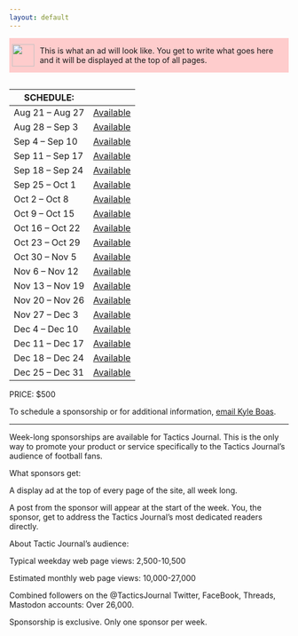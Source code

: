 ```yaml
---
layout: default
---
```


<div style="display: flex;align-items: center;margin-bottom: 30px;background-color: #FECCCC;">
    <img style="width: 40px;position: relative;margin-left: 5px;" src="https://i.imgur.com/W7MnbOH.png">
    <p style="font-size: 14px;padding-left: 10px;/* background-color: #FECCCC; */margin-right: 10px;">
        This is what an ad will look like. You get to write what goes here and it will be displayed at the top of all pages.
    </p>
</div>

| SCHEDULE: | |
| --- | --- |
| Aug 21 – Aug 27 | <a href="mailto:kyle@tacticsjournal.com">Available</a> |
| Aug 28 – Sep 3 | <a href="mailto:kyle@tacticsjournal.com">Available</a> |
| Sep 4 – Sep 10 | <a href="mailto:kyle@tacticsjournal.com">Available</a> |
| Sep 11 – Sep 17 | <a href="mailto:kyle@tacticsjournal.com">Available</a> |
| Sep 18 – Sep 24 | <a href="mailto:kyle@tacticsjournal.com">Available</a> |
| Sep 25 – Oct 1 | <a href="mailto:kyle@tacticsjournal.com">Available</a> |
| Oct 2 – Oct 8 | <a href="mailto:kyle@tacticsjournal.com">Available</a> |
| Oct 9 – Oct 15 | <a href="mailto:kyle@tacticsjournal.com">Available</a> |
| Oct 16 – Oct 22 | <a href="mailto:kyle@tacticsjournal.com">Available</a> |
| Oct 23 – Oct 29 | <a href="mailto:kyle@tacticsjournal.com">Available</a> |
| Oct 30 – Nov 5 | <a href="mailto:kyle@tacticsjournal.com">Available</a> |
| Nov 6 – Nov 12 | <a href="mailto:kyle@tacticsjournal.com">Available</a> |
| Nov 13 – Nov 19 | <a href="mailto:kyle@tacticsjournal.com">Available</a> |
| Nov 20 – Nov 26 | <a href="mailto:kyle@tacticsjournal.com">Available</a> |
| Nov 27 – Dec 3 | <a href="mailto:kyle@tacticsjournal.com">Available</a> |
| Dec 4 – Dec 10 | <a href="mailto:kyle@tacticsjournal.com">Available</a> |
| Dec 11 – Dec 17 | <a href="mailto:kyle@tacticsjournal.com">Available</a> |
| Dec 18 – Dec 24 | <a href="mailto:kyle@tacticsjournal.com">Available</a> |
| Dec 25 – Dec 31 | <a href="mailto:kyle@tacticsjournal.com">Available</a> |

PRICE: $500

To schedule a sponsorship or for additional information, <a href="mailto:kyle@tacticsjournal.com">email Kyle Boas</a>.

---

Week-long sponsorships are available for Tactics Journal. This is the only way to promote your product or service specifically to the Tactics Journal’s audience of football fans.

What sponsors get:

A display ad at the top of every page of the site, all week long.

A post from the sponsor will appear at the start of the week. You, the sponsor, get to address the Tactics Journal’s most dedicated readers directly.

About Tactic Journal’s audience:

Typical weekday web page views: 2,500-10,500

Estimated monthly web page views: 10,000-27,000

Combined followers on the @TacticsJournal Twitter, FaceBook, Threads, Mastodon accounts: Over 26,000.

Sponsorship is exclusive. Only one sponsor per week.

